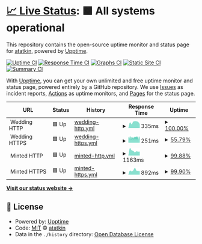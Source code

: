 # [📈 Live Status](https://atatkin.github.io/milos-uptime): <!--live status--> **🟩 All systems operational**

This repository contains the open-source uptime monitor and status page for [atatkin](https://atatkin.github.io/milos-uptime), powered by [Upptime](https://github.com/upptime/upptime).

[![Uptime CI](https://github.com/atatkin/milos-uptime/workflows/Uptime%20CI/badge.svg)](https://github.com/atatkin/milos-uptime/actions?query=workflow%3A%22Uptime+CI%22)
[![Response Time CI](https://github.com/atatkin/milos-uptime/workflows/Response%20Time%20CI/badge.svg)](https://github.com/atatkin/milos-uptime/actions?query=workflow%3A%22Response+Time+CI%22)
[![Graphs CI](https://github.com/atatkin/milos-uptime/workflows/Graphs%20CI/badge.svg)](https://github.com/atatkin/milos-uptime/actions?query=workflow%3A%22Graphs+CI%22)
[![Static Site CI](https://github.com/atatkin/milos-uptime/workflows/Static%20Site%20CI/badge.svg)](https://github.com/atatkin/milos-uptime/actions?query=workflow%3A%22Static+Site+CI%22)
[![Summary CI](https://github.com/atatkin/milos-uptime/workflows/Summary%20CI/badge.svg)](https://github.com/atatkin/milos-uptime/actions?query=workflow%3A%22Summary+CI%22)

With [Upptime](https://upptime.js.org), you can get your own unlimited and free uptime monitor and status page, powered entirely by a GitHub repository. We use [Issues](https://github.com/atatkin/milos-uptime/issues) as incident reports, [Actions](https://github.com/atatkin/milos-uptime/actions) as uptime monitors, and [Pages](https://atatkin.github.io/milos-uptime) for the status page.

<!--start: status pages-->
<!-- This summary is generated by Upptime (https://github.com/upptime/upptime) -->
<!-- Do not edit this manually, your changes will be overwritten -->
<!-- prettier-ignore -->
| URL | Status | History | Response Time | Uptime |
| --- | ------ | ------- | ------------- | ------ |
| <img alt="" src="https://favicons.githubusercontent.com/null" height="13"> Wedding HTTP | 🟩 Up | [wedding-http.yml](https://github.com/atatkin/milos-uptime/commits/HEAD/history/wedding-http.yml) | <details><summary><img alt="Response time graph" src="./graphs/wedding-http/response-time-week.png" height="20"> 335ms</summary><br><a href="https://atatkin.github.io/milos-uptime/history/wedding-http"><img alt="Response time 376" src="https://img.shields.io/endpoint?url=https%3A%2F%2Fraw.githubusercontent.com%2Fatatkin%2Fmilos-uptime%2FHEAD%2Fapi%2Fwedding-http%2Fresponse-time.json"></a><br><a href="https://atatkin.github.io/milos-uptime/history/wedding-http"><img alt="24-hour response time 240" src="https://img.shields.io/endpoint?url=https%3A%2F%2Fraw.githubusercontent.com%2Fatatkin%2Fmilos-uptime%2FHEAD%2Fapi%2Fwedding-http%2Fresponse-time-day.json"></a><br><a href="https://atatkin.github.io/milos-uptime/history/wedding-http"><img alt="7-day response time 335" src="https://img.shields.io/endpoint?url=https%3A%2F%2Fraw.githubusercontent.com%2Fatatkin%2Fmilos-uptime%2FHEAD%2Fapi%2Fwedding-http%2Fresponse-time-week.json"></a><br><a href="https://atatkin.github.io/milos-uptime/history/wedding-http"><img alt="30-day response time 336" src="https://img.shields.io/endpoint?url=https%3A%2F%2Fraw.githubusercontent.com%2Fatatkin%2Fmilos-uptime%2FHEAD%2Fapi%2Fwedding-http%2Fresponse-time-month.json"></a><br><a href="https://atatkin.github.io/milos-uptime/history/wedding-http"><img alt="1-year response time 376" src="https://img.shields.io/endpoint?url=https%3A%2F%2Fraw.githubusercontent.com%2Fatatkin%2Fmilos-uptime%2FHEAD%2Fapi%2Fwedding-http%2Fresponse-time-year.json"></a></details> | <details><summary><a href="https://atatkin.github.io/milos-uptime/history/wedding-http">100.00%</a></summary><a href="https://atatkin.github.io/milos-uptime/history/wedding-http"><img alt="All-time uptime 99.99%" src="https://img.shields.io/endpoint?url=https%3A%2F%2Fraw.githubusercontent.com%2Fatatkin%2Fmilos-uptime%2FHEAD%2Fapi%2Fwedding-http%2Fuptime.json"></a><br><a href="https://atatkin.github.io/milos-uptime/history/wedding-http"><img alt="24-hour uptime 100.00%" src="https://img.shields.io/endpoint?url=https%3A%2F%2Fraw.githubusercontent.com%2Fatatkin%2Fmilos-uptime%2FHEAD%2Fapi%2Fwedding-http%2Fuptime-day.json"></a><br><a href="https://atatkin.github.io/milos-uptime/history/wedding-http"><img alt="7-day uptime 100.00%" src="https://img.shields.io/endpoint?url=https%3A%2F%2Fraw.githubusercontent.com%2Fatatkin%2Fmilos-uptime%2FHEAD%2Fapi%2Fwedding-http%2Fuptime-week.json"></a><br><a href="https://atatkin.github.io/milos-uptime/history/wedding-http"><img alt="30-day uptime 100.00%" src="https://img.shields.io/endpoint?url=https%3A%2F%2Fraw.githubusercontent.com%2Fatatkin%2Fmilos-uptime%2FHEAD%2Fapi%2Fwedding-http%2Fuptime-month.json"></a><br><a href="https://atatkin.github.io/milos-uptime/history/wedding-http"><img alt="1-year uptime 99.99%" src="https://img.shields.io/endpoint?url=https%3A%2F%2Fraw.githubusercontent.com%2Fatatkin%2Fmilos-uptime%2FHEAD%2Fapi%2Fwedding-http%2Fuptime-year.json"></a></details>
| <img alt="" src="https://favicons.githubusercontent.com/null" height="13"> Wedding HTTPS | 🟩 Up | [wedding-https.yml](https://github.com/atatkin/milos-uptime/commits/HEAD/history/wedding-https.yml) | <details><summary><img alt="Response time graph" src="./graphs/wedding-https/response-time-week.png" height="20"> 251ms</summary><br><a href="https://atatkin.github.io/milos-uptime/history/wedding-https"><img alt="Response time 286" src="https://img.shields.io/endpoint?url=https%3A%2F%2Fraw.githubusercontent.com%2Fatatkin%2Fmilos-uptime%2FHEAD%2Fapi%2Fwedding-https%2Fresponse-time.json"></a><br><a href="https://atatkin.github.io/milos-uptime/history/wedding-https"><img alt="24-hour response time 260" src="https://img.shields.io/endpoint?url=https%3A%2F%2Fraw.githubusercontent.com%2Fatatkin%2Fmilos-uptime%2FHEAD%2Fapi%2Fwedding-https%2Fresponse-time-day.json"></a><br><a href="https://atatkin.github.io/milos-uptime/history/wedding-https"><img alt="7-day response time 251" src="https://img.shields.io/endpoint?url=https%3A%2F%2Fraw.githubusercontent.com%2Fatatkin%2Fmilos-uptime%2FHEAD%2Fapi%2Fwedding-https%2Fresponse-time-week.json"></a><br><a href="https://atatkin.github.io/milos-uptime/history/wedding-https"><img alt="30-day response time 266" src="https://img.shields.io/endpoint?url=https%3A%2F%2Fraw.githubusercontent.com%2Fatatkin%2Fmilos-uptime%2FHEAD%2Fapi%2Fwedding-https%2Fresponse-time-month.json"></a><br><a href="https://atatkin.github.io/milos-uptime/history/wedding-https"><img alt="1-year response time 286" src="https://img.shields.io/endpoint?url=https%3A%2F%2Fraw.githubusercontent.com%2Fatatkin%2Fmilos-uptime%2FHEAD%2Fapi%2Fwedding-https%2Fresponse-time-year.json"></a></details> | <details><summary><a href="https://atatkin.github.io/milos-uptime/history/wedding-https">55.79%</a></summary><a href="https://atatkin.github.io/milos-uptime/history/wedding-https"><img alt="All-time uptime 98.73%" src="https://img.shields.io/endpoint?url=https%3A%2F%2Fraw.githubusercontent.com%2Fatatkin%2Fmilos-uptime%2FHEAD%2Fapi%2Fwedding-https%2Fuptime.json"></a><br><a href="https://atatkin.github.io/milos-uptime/history/wedding-https"><img alt="24-hour uptime 52.52%" src="https://img.shields.io/endpoint?url=https%3A%2F%2Fraw.githubusercontent.com%2Fatatkin%2Fmilos-uptime%2FHEAD%2Fapi%2Fwedding-https%2Fuptime-day.json"></a><br><a href="https://atatkin.github.io/milos-uptime/history/wedding-https"><img alt="7-day uptime 55.79%" src="https://img.shields.io/endpoint?url=https%3A%2F%2Fraw.githubusercontent.com%2Fatatkin%2Fmilos-uptime%2FHEAD%2Fapi%2Fwedding-https%2Fuptime-week.json"></a><br><a href="https://atatkin.github.io/milos-uptime/history/wedding-https"><img alt="30-day uptime 89.33%" src="https://img.shields.io/endpoint?url=https%3A%2F%2Fraw.githubusercontent.com%2Fatatkin%2Fmilos-uptime%2FHEAD%2Fapi%2Fwedding-https%2Fuptime-month.json"></a><br><a href="https://atatkin.github.io/milos-uptime/history/wedding-https"><img alt="1-year uptime 98.73%" src="https://img.shields.io/endpoint?url=https%3A%2F%2Fraw.githubusercontent.com%2Fatatkin%2Fmilos-uptime%2FHEAD%2Fapi%2Fwedding-https%2Fuptime-year.json"></a></details>
| <img alt="" src="https://favicons.githubusercontent.com/null" height="13"> Minted HTTP | 🟩 Up | [minted-http.yml](https://github.com/atatkin/milos-uptime/commits/HEAD/history/minted-http.yml) | <details><summary><img alt="Response time graph" src="./graphs/minted-http/response-time-week.png" height="20"> 1163ms</summary><br><a href="https://atatkin.github.io/milos-uptime/history/minted-http"><img alt="Response time 962" src="https://img.shields.io/endpoint?url=https%3A%2F%2Fraw.githubusercontent.com%2Fatatkin%2Fmilos-uptime%2FHEAD%2Fapi%2Fminted-http%2Fresponse-time.json"></a><br><a href="https://atatkin.github.io/milos-uptime/history/minted-http"><img alt="24-hour response time 937" src="https://img.shields.io/endpoint?url=https%3A%2F%2Fraw.githubusercontent.com%2Fatatkin%2Fmilos-uptime%2FHEAD%2Fapi%2Fminted-http%2Fresponse-time-day.json"></a><br><a href="https://atatkin.github.io/milos-uptime/history/minted-http"><img alt="7-day response time 1163" src="https://img.shields.io/endpoint?url=https%3A%2F%2Fraw.githubusercontent.com%2Fatatkin%2Fmilos-uptime%2FHEAD%2Fapi%2Fminted-http%2Fresponse-time-week.json"></a><br><a href="https://atatkin.github.io/milos-uptime/history/minted-http"><img alt="30-day response time 1092" src="https://img.shields.io/endpoint?url=https%3A%2F%2Fraw.githubusercontent.com%2Fatatkin%2Fmilos-uptime%2FHEAD%2Fapi%2Fminted-http%2Fresponse-time-month.json"></a><br><a href="https://atatkin.github.io/milos-uptime/history/minted-http"><img alt="1-year response time 962" src="https://img.shields.io/endpoint?url=https%3A%2F%2Fraw.githubusercontent.com%2Fatatkin%2Fmilos-uptime%2FHEAD%2Fapi%2Fminted-http%2Fresponse-time-year.json"></a></details> | <details><summary><a href="https://atatkin.github.io/milos-uptime/history/minted-http">99.88%</a></summary><a href="https://atatkin.github.io/milos-uptime/history/minted-http"><img alt="All-time uptime 99.73%" src="https://img.shields.io/endpoint?url=https%3A%2F%2Fraw.githubusercontent.com%2Fatatkin%2Fmilos-uptime%2FHEAD%2Fapi%2Fminted-http%2Fuptime.json"></a><br><a href="https://atatkin.github.io/milos-uptime/history/minted-http"><img alt="24-hour uptime 99.17%" src="https://img.shields.io/endpoint?url=https%3A%2F%2Fraw.githubusercontent.com%2Fatatkin%2Fmilos-uptime%2FHEAD%2Fapi%2Fminted-http%2Fuptime-day.json"></a><br><a href="https://atatkin.github.io/milos-uptime/history/minted-http"><img alt="7-day uptime 99.88%" src="https://img.shields.io/endpoint?url=https%3A%2F%2Fraw.githubusercontent.com%2Fatatkin%2Fmilos-uptime%2FHEAD%2Fapi%2Fminted-http%2Fuptime-week.json"></a><br><a href="https://atatkin.github.io/milos-uptime/history/minted-http"><img alt="30-day uptime 99.92%" src="https://img.shields.io/endpoint?url=https%3A%2F%2Fraw.githubusercontent.com%2Fatatkin%2Fmilos-uptime%2FHEAD%2Fapi%2Fminted-http%2Fuptime-month.json"></a><br><a href="https://atatkin.github.io/milos-uptime/history/minted-http"><img alt="1-year uptime 99.73%" src="https://img.shields.io/endpoint?url=https%3A%2F%2Fraw.githubusercontent.com%2Fatatkin%2Fmilos-uptime%2FHEAD%2Fapi%2Fminted-http%2Fuptime-year.json"></a></details>
| <img alt="" src="https://favicons.githubusercontent.com/null" height="13"> Minted HTTPS | 🟩 Up | [minted-https.yml](https://github.com/atatkin/milos-uptime/commits/HEAD/history/minted-https.yml) | <details><summary><img alt="Response time graph" src="./graphs/minted-https/response-time-week.png" height="20"> 892ms</summary><br><a href="https://atatkin.github.io/milos-uptime/history/minted-https"><img alt="Response time 693" src="https://img.shields.io/endpoint?url=https%3A%2F%2Fraw.githubusercontent.com%2Fatatkin%2Fmilos-uptime%2FHEAD%2Fapi%2Fminted-https%2Fresponse-time.json"></a><br><a href="https://atatkin.github.io/milos-uptime/history/minted-https"><img alt="24-hour response time 872" src="https://img.shields.io/endpoint?url=https%3A%2F%2Fraw.githubusercontent.com%2Fatatkin%2Fmilos-uptime%2FHEAD%2Fapi%2Fminted-https%2Fresponse-time-day.json"></a><br><a href="https://atatkin.github.io/milos-uptime/history/minted-https"><img alt="7-day response time 892" src="https://img.shields.io/endpoint?url=https%3A%2F%2Fraw.githubusercontent.com%2Fatatkin%2Fmilos-uptime%2FHEAD%2Fapi%2Fminted-https%2Fresponse-time-week.json"></a><br><a href="https://atatkin.github.io/milos-uptime/history/minted-https"><img alt="30-day response time 793" src="https://img.shields.io/endpoint?url=https%3A%2F%2Fraw.githubusercontent.com%2Fatatkin%2Fmilos-uptime%2FHEAD%2Fapi%2Fminted-https%2Fresponse-time-month.json"></a><br><a href="https://atatkin.github.io/milos-uptime/history/minted-https"><img alt="1-year response time 693" src="https://img.shields.io/endpoint?url=https%3A%2F%2Fraw.githubusercontent.com%2Fatatkin%2Fmilos-uptime%2FHEAD%2Fapi%2Fminted-https%2Fresponse-time-year.json"></a></details> | <details><summary><a href="https://atatkin.github.io/milos-uptime/history/minted-https">99.90%</a></summary><a href="https://atatkin.github.io/milos-uptime/history/minted-https"><img alt="All-time uptime 99.80%" src="https://img.shields.io/endpoint?url=https%3A%2F%2Fraw.githubusercontent.com%2Fatatkin%2Fmilos-uptime%2FHEAD%2Fapi%2Fminted-https%2Fuptime.json"></a><br><a href="https://atatkin.github.io/milos-uptime/history/minted-https"><img alt="24-hour uptime 99.28%" src="https://img.shields.io/endpoint?url=https%3A%2F%2Fraw.githubusercontent.com%2Fatatkin%2Fmilos-uptime%2FHEAD%2Fapi%2Fminted-https%2Fuptime-day.json"></a><br><a href="https://atatkin.github.io/milos-uptime/history/minted-https"><img alt="7-day uptime 99.90%" src="https://img.shields.io/endpoint?url=https%3A%2F%2Fraw.githubusercontent.com%2Fatatkin%2Fmilos-uptime%2FHEAD%2Fapi%2Fminted-https%2Fuptime-week.json"></a><br><a href="https://atatkin.github.io/milos-uptime/history/minted-https"><img alt="30-day uptime 99.92%" src="https://img.shields.io/endpoint?url=https%3A%2F%2Fraw.githubusercontent.com%2Fatatkin%2Fmilos-uptime%2FHEAD%2Fapi%2Fminted-https%2Fuptime-month.json"></a><br><a href="https://atatkin.github.io/milos-uptime/history/minted-https"><img alt="1-year uptime 99.80%" src="https://img.shields.io/endpoint?url=https%3A%2F%2Fraw.githubusercontent.com%2Fatatkin%2Fmilos-uptime%2FHEAD%2Fapi%2Fminted-https%2Fuptime-year.json"></a></details>

<!--end: status pages-->

[**Visit our status website →**](https://atatkin.github.io/milos-uptime)

## 📄 License

- Powered by: [Upptime](https://github.com/upptime/upptime)
- Code: [MIT](./LICENSE) © [atatkin](https://atatkin.github.io/milos-uptime)
- Data in the `./history` directory: [Open Database License](https://opendatacommons.org/licenses/odbl/1-0/)
